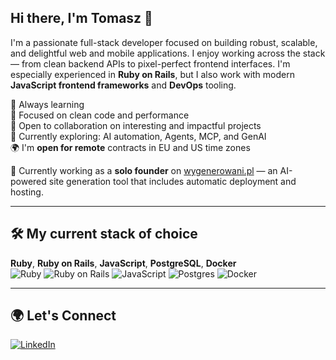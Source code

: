 ## Hi there, I'm Tomasz 👋

I'm a passionate full-stack developer focused on building robust, scalable, and delightful web and mobile applications. I enjoy working across the stack — from clean backend APIs to pixel-perfect frontend interfaces. I'm especially experienced in **Ruby on Rails**, but I also work with modern **JavaScript frontend frameworks** and **DevOps** tooling.

🧠 Always learning  
🚀 Focused on clean code and performance  
🤝 Open to collaboration on interesting and impactful projects  
🎯 Currently exploring: AI automation, Agents, MCP, and GenAI  
🌍 I'm **open for remote** contracts in EU and US time zones

💼 Currently working as a **solo founder** on [wygenerowani.pl](https://wygenerowani.pl) — an AI-powered site generation tool that includes automatic deployment and hosting.


---

## 🛠️ My current stack of choice

**Ruby**, **Ruby on Rails**, **JavaScript**, **PostgreSQL**, **Docker**  
<img alt="Ruby" src="https://img.shields.io/badge/ruby-%23DD0031.svg?&style=flat&logo=ruby&logoColor=white"/> <img alt="Ruby on Rails" src="https://img.shields.io/badge/rails-%23CC0000.svg?style=flat&logo=ruby-on-rails&logoColor=white"/> <img alt="JavaScript" src="https://img.shields.io/badge/javascript-%23323330.svg?&style=flat&logo=javascript&logoColor=%23F7DF1E"/> <img alt="Postgres" src="https://img.shields.io/badge/postgres-%23316192.svg?&style=flat&logo=postgresql&logoColor=white"/> <img alt="Docker" src="https://img.shields.io/badge/docker-%230db7ed.svg?style=flat&logo=docker&logoColor=white"/>

---

## 🌍 Let's Connect

[![LinkedIn](https://img.shields.io/badge/LinkedIn-Tomasz%20L-%230077B5.svg?&style=for-the-badge&logo=linkedin&logoColor=white)](https://www.linkedin.com/in/tomasz-l-7982a117/)
